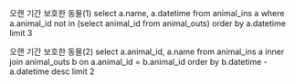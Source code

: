 오랜 기간 보호한 동물(1)
select a.name, a.datetime
from animal_ins a
where a.animal_id not in (select animal_id from animal_outs)
order by a.datetime
limit 3

오랜 기간 보호한 동물(2)
select a.animal_id, a.name
from animal_ins a inner join animal_outs b
on a.animal_id = b.animal_id
order by b.datetime - a.datetime desc
limit 2